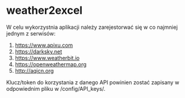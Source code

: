 # weather2excel
W celu wykorzystnia aplikacji należy zarejestorwać się w co najmniej jednym z serwisów:
 1) https://www.apixu.com
 2) https://darksky.net
 3) https://www.weatherbit.io
 4) https://openweathermap.org
 5) http://aqicn.org

Klucz/token do korzystania z danego API powinien zostać zapisany w odpowiednim pliku w /config/API_keys/.

